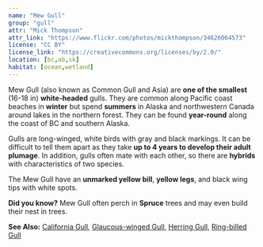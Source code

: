 ```yaml
---
name: "Mew Gull"
group: "gull"
attr: "Mick Thompson"
attr_link: "https://www.flickr.com/photos/mickthompson/34626064573"
license: "CC BY"
license_link: "https://creativecommons.org/licenses/by/2.0/"
location: [bc,ab,sk]
habitat: [ocean,wetland]
---
```

Mew Gull (also known as Common Gull and Asia) are **one of the smallest** (16-18 in) **white-headed** gulls. They are common along Pacific coast beaches in **winter** but spend **summers** in Alaska and northwestern Canada around lakes in the northern forest. They can be found **year-round** along the coast of BC and southern Alaska.

Gulls are long-winged, white birds with gray and black markings. It can be difficult to tell them apart as they take **up to 4 years to develop their adult plumage**. In addition, gulls often mate with each other, so there are **hybrids** with characteristics of two species.

The Mew Gull have an **unmarked yellow bill**, **yellow legs**, and black wing tips with white spots.

**Did you know?** Mew Gull often perch in __Spruce__ trees and may even build their nest in trees.

<!-- generated, do not edit -->
**See Also:**
[California Gull](/birds/calgull),
[Glaucous-winged Gull](/birds/glaugull),
[Herring Gull](/birds/herrgull),
[Ring-billed Gull](/birds/ringgull)

